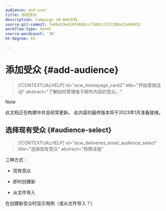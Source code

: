 ```yaml
---
audience: end-user
title: 添加受众
description: Campaign v8 Web文档
source-git-commit: fe06419e429f48dbcc71802c372130be22e68d52
workflow-type: tm+mt
source-wordcount: '76'
ht-degree: 6%

---
```


# 添加受众 {#add-audience}

>[!CONTEXTUALHELP]
>id="acw_homepage_card2"
>title="开始营销活动"
>abstract="了解如何管理电子邮件内容的受众。"

>[!NOTE]
>
>此文档正在构建中并且经常更新。 此内容的最终版本将于2023年1月准备就绪。

<!--
Audience only created for the delivery, not available later-->

## 选择现有受众 {#audience-select}

>[!CONTEXTUALHELP]
>id="acw_deliveries_email_audience_select"
>title="选择现有受众"
>abstract="热障涂层"

三种方式：
* 现有受众

<!--
Campaign or AEP Audiences
-->
* 即时创建新

<!--
query like AEP segment builder (same component with campaign data)
-->
* 从文件导入

在创建新受众时显示用例（或从文件导入？）

<!--
control groups like acc: exract, random, based on attribute
-->
